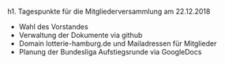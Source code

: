 h1. Tagespunkte für die Mitgliederversammlung am 22.12.2018

- Wahl des Vorstandes
- Verwaltung der Dokumente via github
- Domain lotterie-hamburg.de und Mailadressen für Mitglieder
- Planung der Bundesliga Aufstiegsrunde via GoogleDocs
